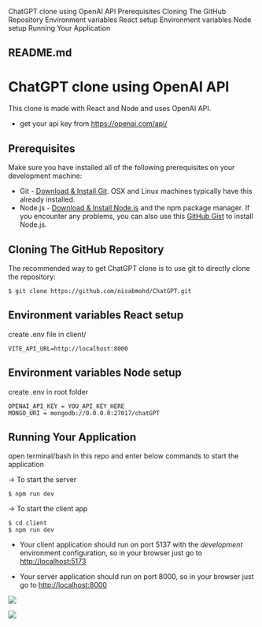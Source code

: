 ChatGPT clone using OpenAI API Prerequisites Cloning The GitHub Repository Environment variables React setup Environment variables Node setup Running Your Application

##  README.md

# ChatGPT clone using OpenAI API

This clone is made with React and Node and uses OpenAI API.

  * get your api key from <https://openai.com/api/>



## Prerequisites

Make sure you have installed all of the following prerequisites on your development machine:

  * Git - [Download & Install Git](https://git-scm.com/downloads). OSX and Linux machines typically have this already installed.
  * Node.js - [Download & Install Node.js](https://nodejs.org/en/download/) and the npm package manager. If you encounter any problems, you can also use this [GitHub Gist](https://gist.github.com/isaacs/579814) to install Node.js.



## Cloning The GitHub Repository

The recommended way to get ChatGPT clone is to use git to directly clone the repository:
    
    
    $ git clone https://github.com/nisabmohd/ChatGPT.git

## Environment variables React setup

create .env file in client/
    
    
    VITE_API_URL=http://localhost:8000
    

## Environment variables Node setup

create .env in root folder
    
    
    OPENAI_API_KEY = YOU_API_KEY_HERE
    MONGO_URI = mongodb://0.0.0.0:27017/chatGPT
    

## Running Your Application

open terminal/bash in this repo and enter below commands to start the application

→ To start the server
    
    
    $ npm run dev

→ To start the client app
    
    
    $ cd client
    $ npm run dev

  * Your client application should run on port 5137 with the _development_ environment configuration, so in your browser just go to <http://localhost:5173>

  * Your server application should run on port 8000, so in your browser just go to [http://localhost:8000](http://localhost:3000)




[![](/nisabmohd/ChatGPT/raw/master/img/home.png)](/nisabmohd/ChatGPT/blob/master/img/home.png)

[![](/nisabmohd/ChatGPT/raw/master/img/chat.png)](/nisabmohd/ChatGPT/blob/master/img/chat.png)
